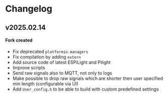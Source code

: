 # Changelog

## v2025.02.14

#### Fork created

- Fix deprecated `platformio.managers`
- Fix compilation by adding `extern`
- Add source code of latest ESPiLight and Pilight
- Improve scripts
- Send raw signals also to MQTT, not only to logs
- Make possible to drop raw signals which are shorter then user specified min length (configurable via UI)
- Add `User_config.h` to be able to build with custom predefined settings
